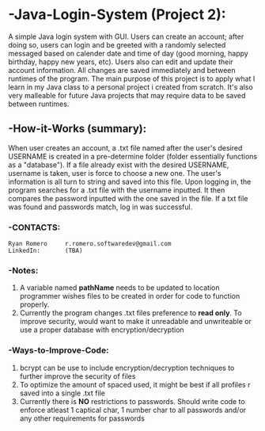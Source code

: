 # -Java-Login-System (Project 2):
A simple Java login system with GUI. Users can create an account; after doing so, users can login and be greeted with a randomly selected messaged based on calender date and time of day (good morning, happy birthday, happy new years, etc). Users also can edit and update their account information. All changes are saved immediately and between runtimes of the program. The main purpose of this project is to apply what I learn in my Java class to a personal project i created from scratch. It's also very malleable for future Java projects that may require data to be saved between runtimes.

## -How-it-Works (summary):
When user creates an account, a .txt file named after the user's desired USERNAME is created in a pre-determine folder (folder essentially functions as a "database"). If a file already exist with the desired USERNAME, username is taken, user is force to choose a new one. The user's information is all turn to string and saved into this file. Upon logging in, the program searches for a .txt file with the username inputted. It then compares the password inputted with the one saved in the file. If a txt file was found and passwords match, log in was successful. 

### -CONTACTS:
    Ryan Romero     r.romero.softwaredev@gmail.com
    LinkedIn:       (TBA)

### -Notes:
1. A variable named **pathName** needs to be updated to location programmer wishes files to be created in order for code to function properly.
2. Currently the program changes .txt files preference to **read only**. To improve security, would want to make it unreadable and unwriteable or use a proper database with encryption/decryption

### -Ways-to-Improve-Code:
1. bcrypt can be use to include encryption/decryption techniques to further improve the security of files
2. To optimize the amount of spaced used, it might be best if all profiles r saved into a single .txt file
3. Currently there is **NO** restrictions to passwords. Should write code to enforce atleast 1 captical char, 1 number char to all passwords and/or any other requirements for passwords
